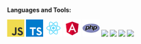 **Languages and Tools:**  

<img height="40" src="https://raw.githubusercontent.com/github/explore/80688e429a7d4ef2fca1e82350fe8e3517d3494d/topics/javascript/javascript.png">&nbsp;<img height="40" src="https://raw.githubusercontent.com/github/explore/80688e429a7d4ef2fca1e82350fe8e3517d3494d/topics/typescript/typescript.png">&nbsp;<img height="40" src="https://raw.githubusercontent.com/github/explore/80688e429a7d4ef2fca1e82350fe8e3517d3494d/topics/react/react.png">&nbsp;<img height="40" src="https://raw.githubusercontent.com/github/explore/5c058a388828bb5fde0bcafd4bc867b5bb3f26f3/topics/angular/angular.png">&nbsp;<img height="40" src="https://raw.githubusercontent.com/github/explore/80688e429a7d4ef2fca1e82350fe8e3517d3494d/topics/php/php.png">&nbsp;<img height="40" src="https://cdn.worldvectorlogo.com/logos/processwire.svg">&nbsp;<img height="40" src="https://cdn.worldvectorlogo.com/logos/nginx-1.svg">&nbsp;<img height="40" src="https://cdn.worldvectorlogo.com/logos/visual-studio-code-1.svg">&nbsp;<img height="40" src="https://upload.wikimedia.org/wikipedia/commons/3/3e/Manjaro-logo.svg">
